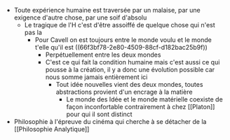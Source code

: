 - Toute expérience humaine est traversée par un malaise, par une exigence d'autre chose, par une soif d'absolu
	- Le tragique de l'H c'est d'être assoiffé de quelque chose qui n'est pas la
		- Pour Cavell on est toujours entre le monde voulu et le monde t'elle qu'il est ((66f3bf78-2e80-4509-88cf-d182bac25b9f))
			- Perpétuellement entre les deux mondes
			- C'est ce qui fait la condition humaine mais c'est aussi ce qui pousse à la création, il y a donc une évolution possible car nous somme jamais entièrement ici
				- Tout idée nouvelles vient des deux mondes, toutes abstractions provient d'un encrage à la matière
					- Le monde des Idée et le monde matérielle coexiste de façon inconfortable contrairement à chez [[Platon]] pour qui il sont distinct
- Philosophie à l'épreuve du cinéma qui cherche à se détacher de la [[Philosophie Analytique]]